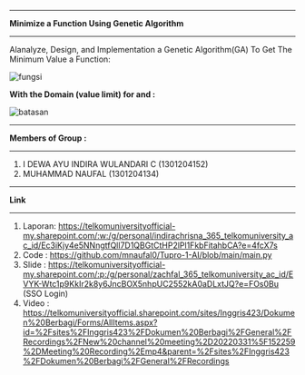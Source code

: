 -----------------------------------------------------------------------------------------------------------------------

**Minimize a Function Using Genetic Algorithm**

-----------------------------------------------------------------------------------------------------------------------

Alanalyze, Design, and Implementation a Genetic Algorithm(GA) To Get The Minimum Value a Function:

![fungsi](https://user-images.githubusercontent.com/42025391/160826556-3091756a-e87a-471e-b725-771c8df8be85.PNG)

**With the Domain (value limit) for and :**

![batasan](https://user-images.githubusercontent.com/42025391/160826887-547c6a49-59ff-4e31-87fb-e134b254415c.PNG)

-----------------------------------------------------------------------------------------------------------------------

**Members of Group :**

-----------------------------------------------------------------------------------------------------------------------
 1. I DEWA AYU INDIRA WULANDARI C	(1301204152)
 2. MUHAMMAD NAUFAL               (1301204134)

-----------------------------------------------------------------------------------------------------------------------

**Link**

-----------------------------------------------------------------------------------------------------------------------
1. Laporan: https://telkomuniversityofficial-my.sharepoint.com/:w:/g/personal/indirachrisna_365_telkomuniversity_ac_id/Ec3iKjy4e5NNngtfQll7D1QBGtCtHP2lPl1FkbFitahbCA?e=4fcX7s
2. Code : https://github.com/mnaufal0/Tupro-1-AI/blob/main/main.py
3. Slide : https://telkomuniversityofficial-my.sharepoint.com/:p:/g/personal/zachfal_365_telkomuniversity_ac_id/EVYK-Wtc1p9KkIr2k8y6JncBOX5nhpUC2552kA0aDLxtJQ?e=FOs0Bu (SSO Login)
4. Video : https://telkomuniversityofficial.sharepoint.com/sites/Inggris423/Dokumen%20Berbagi/Forms/AllItems.aspx?id=%2Fsites%2FInggris423%2FDokumen%20Berbagi%2FGeneral%2FRecordings%2FNew%20channel%20meeting%2D20220331%5F152259%2DMeeting%20Recording%2Emp4&parent=%2Fsites%2FInggris423%2FDokumen%20Berbagi%2FGeneral%2FRecordings

